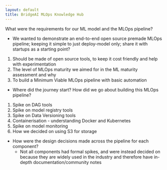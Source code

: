 ```yaml
---
layout: default
title: BridgeAI MLOps Knowledge Hub
---
```


What were the requirements for our ML model and the MLOps pipeline?

- We wanted to demonstrate an end-to-end open source premade MLOps pipeline; keeping it simple to just deploy-model only; share it with startups as a starting point?
1. Should be made of open source tools, to keep it cost friendly and help with experimentation
2. The level of MLOps maturity we aimed for in the ML maturity assessment and why
3. To build a Minimum Viable MLOps pipeline with basic automation

- Where did the journey start? How did we go about building this MLOps pipeline?
1. Spike on DAG tools
2. Spike on model registry tools
3. Spike on Data Versioning tools
4. Containerisation - understanding Docker and Kubernetes
5. Spike on model monitoring
6. How we decided on using S3 for storage

- How were the design decisions made across the pipeline for each component?
    - Not all components had formal spikes, and were instead decided on because they are widely used in the industry and therefore have in-depth documentation/community notes